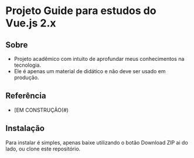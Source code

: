 # Projeto Guide para estudos do Vue.js 2.x


## Sobre

* Projeto acadêmico com intuito de aprofundar meus conhecimentos na tecnologia.
* Ele é apenas um material de didático e não deve ser usado em produção.


## Referência
* [EM CONSTRUÇÃO(#)


## Instalação

Para instalar é simples, apenas baixe utilizando o botão Download ZIP ai do lado, ou clone este repositório.

